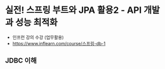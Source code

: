 # 실전! 스프링 부트와 JPA 활용2 - API 개발과 성능 최적화
  * 인프런 강의 수강 (업무활용)
  * https://www.inflearn.com/course/스프링-db-1

## **JDBC 이해**
